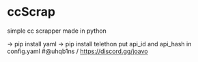 # ccScrap
simple cc scrapper made in python








-> pip install yaml
-> pip install telethon
put api_id and api_hash in config.yaml
#@uhqb1ns / https://discord.gg/joavo
